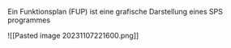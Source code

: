 
Ein Funktionsplan (FUP) ist eine grafische Darstellung 
eines SPS programmes

![[Pasted image 20231107221600.png]]

